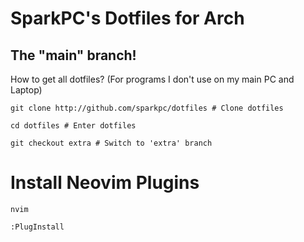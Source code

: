 # SparkPC's Dotfiles for Arch
## The "main" branch!
How to get all dotfiles? (For programs I don't use on my main PC and Laptop)
```
git clone http://github.com/sparkpc/dotfiles # Clone dotfiles

cd dotfiles # Enter dotfiles

git checkout extra # Switch to 'extra' branch

```

# Install Neovim Plugins

```
nvim

:PlugInstall
```
